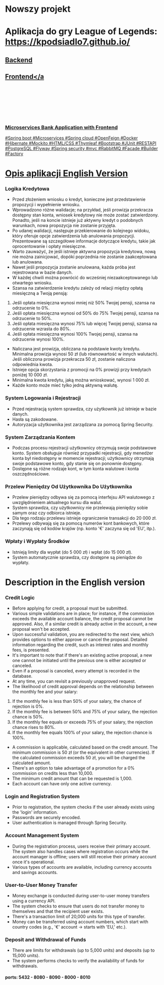 # Nowszy projekt 
# Aplikacja do gry League of Legends: https://kpodsiadlo7.github.io/
## <a href="https://github.com/kpodsiadlo7/LeagueOfLegendsSTATS">Backend</a>
## <a href="https://github.com/kpodsiadlo7/kpodsiadlo7.github.io">Frontend</a
                                                                           
 
 <br><br><br><br><br><br>
 ### Microservices Bank Application with Frontend
#Spring boot #Microservices #Spring cloud #OpenFeign #Docker #Hibernate #Mockito #HTML/CSS #Thymleaf 
#Bootstrap #JUnit #RESTAPI #PostgreSQL #Flyway #Spring security #mvc #RabbitMQ #Facade #Builder #Factory

# Opis aplikacji [English Version](#description-in-the-english-version)
### Logika Kredytowa
* Przed złożeniem wniosku o kredyt, konieczne jest przedstawienie propozycji i wypełnienie wniosku.
* Wprowadzono różne walidacje; na przykład, jeśli prowizja przekracza dostępny stan konta, wniosek kredytowy nie może zostać zatwierdzony. Ponadto, jeśli na koncie istnieje już aktywny kredyt o podobnych warunkach, nowa propozycja nie zostanie przyjęta.
* Po udanej walidacji, następuje przekierowanie do kolejnego widoku, który oferuje opcje zatwierdzenia lub anulowania propozycji. Prezentowane są szczegółowe informacje dotyczące kredytu, takie jak oprocentowanie i opłaty miesięczne.
* Warto zauważyć, że jeśli istnieje aktywna propozycja kredytowa, nową nie można zainicjować, dopóki poprzednia nie zostanie zaakceptowana lub anulowana.
* Nawet jeśli propozycja zostanie anulowana, każda próba jest rejestrowana w bazie danych.
* W każdej chwili można powrócić do wcześniej niezaakceptowanego lub otwartego wniosku.
* Szansa na zatwierdzenie kredytu zależy od relacji między opłatą miesięczną a Twoją pensją:
1. Jeśli opłata miesięczna wynosi mniej niż 50% Twojej pensji, szansa na odrzucenie to 0%.
2. Jeśli opłata miesięczna wynosi od 50% do 75% Twojej pensji, szansa na odrzucenie to 50%.
3. Jeśli opłata miesięczna wynosi 75% lub więcej Twojej pensji, szansa na odrzucenie wzrasta do 80%.
4. Jeśli opłata miesięczna wynosi 100% Twojej pensji, szansa na odrzucenie wynosi 100%.
* Naliczana jest prowizja, obliczana na podstawie kwoty kredytu. Minimalna prowizja wynosi 50 zł (lub równowartość w innych walutach). Jeśli obliczona prowizja przekracza 50 zł, zostanie naliczona odpowiednia kwota.
* Istnieje opcja skorzystania z promocji na 0% prowizji przy kredytach poniżej 10 000 zł.
* Minimalna kwota kredytu, jaką można wnioskować, wynosi 1 000 zł.
* Każde konto może mieć tylko jedną aktywną walutę.
### System Logowania i Rejestracji
* Przed rejestracją system sprawdza, czy użytkownik już istnieje w bazie danych.
* Hasła są zakodowane.
* Autoryzacja użytkownika jest zarządzana za pomocą Spring Security.
### System Zarządzania Kontem
* Podczas procesu rejestracji użytkownicy otrzymują swoje podstawowe konto. System obsługuje również przypadki rejestracji, gdy menedżer konta był niedostępny w momencie rejestracji; użytkownicy otrzymają swoje podstawowe konto, gdy stanie się on ponownie dostępny.
* Dostępne są różne rodzaje kont, w tym konta walutowe i konta oszczędnościowe.
### Przelew Pieniędzy Od Użytkownika Do Użytkownika
* Przelew pieniędzy odbywa się za pomocą interfejsu API walutowego z uwzględnieniem aktualnego kursu dla walut.
* System sprawdza, czy użytkownicy nie przelewają pieniędzy sobie samym oraz czy odbiorca istnieje.
* Dla tego rodzaju przelewu istnieje ograniczenie transakcji do 20 000 zł.
* Przelewy odbywają się za pomocą numerów kont bankowych, które zaczynają się od kodów krajów (np. konto '€' zaczyna się od 'EU', itp.).
### Wpłaty i Wypłaty Środków
* Istnieją limity dla wypłat (do 5 000 zł) i wpłat (do 15 000 zł).
* System automatycznie sprawdza, czy dostępne są pieniądze do wypłaty.


# Description in the English version

### Credit Logic
* Before applying for credit, a proposal must be submitted.
* Various simple validations are in place; for instance, if the commission exceeds the available
  account balance, the credit proposal cannot be approved. Also, if a similar credit is already
  active in the account, a new proposal won't be accepted.
* Upon successful validation, you are redirected to the next view, which provides options to
  either approve or cancel the proposal. Detailed information regarding the credit, such as interest
  rates and monthly fees, is presented.
* It's important to note that if there's an existing active proposal, a new one cannot be
  initiated until the previous one is either accepted or canceled.
* Even if a proposal is canceled, every attempt is recorded in the database.
* At any time, you can revisit a previously unapproved request.
* The likelihood of credit approval depends on the relationship between the monthly fee and your salary:
1. If the monthly fee is less than 50% of your salary, the chance of rejection is 0%.
2. If the monthly fee is between 50% and 75% of your salary, the rejection chance is 50%.
3. If the monthly fee equals or exceeds 75% of your salary, the rejection chance rises to 80%.
4. If the monthly fee equals 100% of your salary, the rejection chance is 100%.
* A commission is applicable, calculated based on the credit amount. The minimum commission is 50 zł
  (or the equivalent in other currencies). If the calculated commission exceeds 50 zł, you will be
  charged the calculated amount.
* There's an option to take advantage of a promotion for a 0% commission on credits less than 10,000.
* The minimum credit amount that can be requested is 1,000.
* Each account can have only one active currency.

### Login and Registration System
* Prior to registration, the system checks if the user already exists using the 'login' information.
* Passwords are securely encoded.
* User authentication is managed through Spring Security.
### Account Management System
* During the registration process, users receive their primary account. The system also handles cases
  where registration occurs while the account manager is offline; users will still receive their primary
  account once it's operational.
* Various types of accounts are available, including currency accounts and savings accounts.
### User-to-User Money Transfer
* Money exchange is conducted during user-to-user money transfers using a currency API.
* The system checks to ensure that users do not transfer money to themselves and that the recipient user exists.
* There's a transaction limit of 20,000 units for this type of transfer.
* Money can be transferred using account numbers, which start with country codes (e.g., '€' account -> starts with 'EU,' etc.).
### Deposit and Withdrawal of Funds
* There are limits for withdrawals (up to 5,000 units) and deposits (up to 15,000 units).
* The system performs checks to verify the availability of funds for withdrawals.

#### ports: 5432 - 8080 - 8090 - 8000 - 8010
